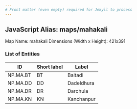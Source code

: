 ```yaml
---
# Front matter (even empty) required for Jekyll to process
---
```


## JavaScript Alias: maps/mahakali

Map Name: mahakali
Dimensions (Width x Height): 421x391






### List of Entities

ID | Short label | Label
---|---|---|
NP.MA.BT|BT|Baitadi
NP.MA.DD|DD|Dadeldhura
NP.MA.DR|DR|Darchula
NP.MA.KN|KN|Kanchanpur